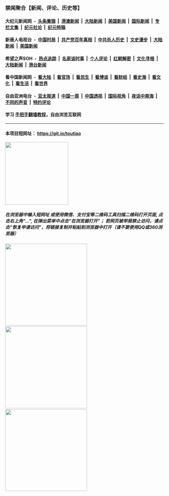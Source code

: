 ### 禁闻聚合【新闻、评论、历史等】

#### 大纪元新闻网 &nbsp;-&nbsp; [头条集锦](indexes/E头条集锦.md?t=03010431) &nbsp;|&nbsp; [港澳新闻](indexes/E港澳新闻.md?t=03010431)  &nbsp;|&nbsp; [大陆新闻](indexes/E大陆新闻.md?t=03010431) &nbsp;|&nbsp; [美国新闻](indexes/E美国新闻.md?t=03010431) &nbsp;|&nbsp; [国际新闻](indexes/E国际新闻.md?t=03010431) &nbsp;|&nbsp; [专栏文集](indexes/E专栏文集.md?t=03010431) &nbsp;|&nbsp; [纪元社论](indexes/E纪元社论.md?t=03010431) &nbsp;|&nbsp; [纪元特稿](indexes/E纪元特稿.md?t=03010431) 

#### 新唐人电视台 &nbsp;-&nbsp; [中国时局](indexes/N中国时局.md?t=03010431) &nbsp;|&nbsp; [共产党百年真相](indexes/N共产党百年真相.md?t=03010431) &nbsp;|&nbsp; [中共杀人历史](indexes/N中共杀人历史.md?t=03010431) &nbsp;|&nbsp; [文史漫步](indexes/N文史漫步.md?t=03010431) &nbsp;|&nbsp; [大陆新闻](indexes/N大陆新闻.md?t=03010431) &nbsp;|&nbsp; [美国新闻](indexes/N美国新闻.md?t=03010431)

#### 希望之声SOH &nbsp;-&nbsp; [热点追踪](indexes/H热点追踪.md?t=03010431) &nbsp;|&nbsp; [名家谈时事](indexes/H名家谈时事.md?t=03010431) &nbsp;|&nbsp; [个人评论](indexes/H个人评论.md?t=03010431)  &nbsp;|&nbsp; [红朝解密](indexes/H红朝解密.md?t=03010431) &nbsp;|&nbsp; [文化寻根](indexes/H文化寻根.md?t=03010431) &nbsp;|&nbsp; [大陆新闻](indexes/H大陆新闻.md?t=03010431) &nbsp;|&nbsp; [港台新闻](indexes/H港台新闻.md?t=03010431)

#### 看中国新闻网 &nbsp;-&nbsp; [看大陆](indexes/S看大陆.md?t=03010431) &nbsp;|&nbsp; [看官场](indexes/S看官场.md?t=03010431) &nbsp;|&nbsp; [看民生](indexes/S看民生.md?t=03010431)  &nbsp;|&nbsp; [看博谈](indexes/S看博谈.md?t=03010431) &nbsp;|&nbsp; [看财经](indexes/S看财经.md?t=03010431) &nbsp;|&nbsp; [看史海](indexes/S看史海.md?t=03010431) &nbsp;|&nbsp; [看文化](indexes/S看文化.md?t=03010431) &nbsp;|&nbsp; [看生活](indexes/S看生活.md?t=03010431) &nbsp;|&nbsp; [看世界](indexes/S看世界.md?t=03010431)

#### 自由亚洲电台 &nbsp;-&nbsp; [亚太报道](indexes/R亚太报道.md?t=03010431) &nbsp;|&nbsp; [中国一周](indexes/R中国一周.md?t=03010431) &nbsp;|&nbsp; [中国透视](indexes/R中国透视.md?t=03010431)  &nbsp;|&nbsp; [国际视角](indexes/R国际视角.md?t=03010431) &nbsp;|&nbsp; [夜话中南海](indexes/R夜话中南海.md?t=03010431) &nbsp;|&nbsp; [不同的声音](indexes/R不同的声音.md?t=03010431) &nbsp;|&nbsp; [特约评论](indexes/R特约评论.md?t=03010431)

#### 学习 [手把手翻墙教程](https://github.com/gfw-breaker/guides/wiki)，自由浏览互联网

----

#### 本项目短网址： https://git.io/toutiao
<img src="https://raw.githubusercontent.com/gfw-breaker/banned-news/master/scripts/img/qr.png" width="200px"/>  

##### 在浏览器中输入短网址 或使用微信、支付宝等二维码工具扫描二维码打开页面, 点击右上角"...", 在弹出菜单中点击“在浏览器打开”； 若网页被举报禁止访问，请点击“恢复申请访问”，将链接复制并粘贴到浏览器中打开（请不要使用QQ或360浏览器）

<img src="https://raw.githubusercontent.com/gfw-breaker/banned-news/master/scripts/img/1.png" width="260px"/> &nbsp; <img src="https://raw.githubusercontent.com/gfw-breaker/banned-news/master/scripts/img/2.png" width="260px"/> &nbsp; <img src="https://raw.githubusercontent.com/gfw-breaker/banned-news/master/scripts/img/3.png" width="260px"/>

